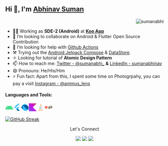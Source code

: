 ## Hi 👋, I'm [Abhinav Suman](https://www.linkedin.com/in/abhinav-suman/) 
<p align="right"> <img src="https://komarev.com/ghpvc/?username=sumanabhi&label=Profile%20views&color=0e75b6&style=flat" alt="sumanabhi" /> </p>

- 🧑‍💻 Working as **SDE-2 (Android)** at **[Koo App](https://www.kooapp.com/)**
- 👯 I’m looking to collaborate on Android & Flutter Open Source Contribution
- 🤔 I’m looking for help with [Github Actions](https://docs.github.com/en/actions)
- ⚒️ Trying out the [Android Jetpack Compose](https://developer.android.com/jetpack/androidx/releases/compose) & [DataStore](https://developer.android.com/topic/libraries/architecture/datastore).
- ⚛️ Looking for tutorial of **Atomic Design Pattern**
- 📫 How to reach me: [Twitter - @sumanabhi_](https://twitter.com/sumanabhi_) **&amp;** [LinkedIn - sumanabhinav](https://www.linkedin.com/in/abhinav-suman/)
- 😄 Pronouns: He/His/Him
- ⚡ Fun fact: Apart from this, I spent some time on Photogrpahy, you can pay a visit [Instagram - @animus_lens](https://www.instagram.com/animus_lens/) 

#### **Languages and Tools:**  

<code><img height="25" src="https://raw.githubusercontent.com/github/explore/80688e429a7d4ef2fca1e82350fe8e3517d3494d/topics/android/android.png"></code><code><img height="25" src="https://raw.githubusercontent.com/github/explore/80688e429a7d4ef2fca1e82350fe8e3517d3494d/topics/flutter/flutter.png"></code><code><img height="25" src="https://raw.githubusercontent.com/github/explore/80688e429a7d4ef2fca1e82350fe8e3517d3494d/topics/dart/dart.png"></code><code><img height="25" src="https://raw.githubusercontent.com/github/explore/80688e429a7d4ef2fca1e82350fe8e3517d3494d/topics/kotlin/kotlin.png"></code><code><img height="25" src="https://raw.githubusercontent.com/github/explore/80688e429a7d4ef2fca1e82350fe8e3517d3494d/topics/java/java.png"></code><code><img height="25" src="https://raw.githubusercontent.com/github/explore/80688e429a7d4ef2fca1e82350fe8e3517d3494d/topics/git/git.png"></code>

[![GitHub Streak](https://github-readme-streak-stats.herokuapp.com/?user=sumanabhi&theme=highcontrast)](https://git.io/streak-stats)

<div align="center">
Let's Connect
<p align="center">
    <a href="https://twitter.com/sumanabhi_" alt="Twitter"><img src="https://img.shields.io/twitter/follow/sumanabhi_?style=social"></a>  <a href="https://www.linkedin.com/in/abhinav-suman/" alt="Linkedin"><img src="https://img.shields.io/badge/-sumanabhinav-blue?style=flat-square&logo=Linkedin&logoColor=white&link=https://www.linkedin.com/in/abhinav-suman/"></a>  <a href="https://github.com/sumanabhi/" alt="Github"><img src="https://img.shields.io/github/followers/sumanabhi?label=follow&style=social"></a>
</p>
</div>

<!--
**sumanabhi/sumanabhi** is a ✨ _special_ ✨ repository because its `README.md` (this file) appears on your GitHub profile.

Here are some ideas to get you started:

- 🔭 I’m currently working on ...
- 🌱 I’m currently learning ...
- 👯 I’m looking to collaborate on ...
- 🤔 I’m looking for help with ...
- 💬 Ask me about ...
- 📫 How to reach me: ...
- 😄 Pronouns: ...
- ⚡ Fun fact: ...
-->
